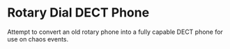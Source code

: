 # Rotary Dial DECT Phone
Attempt to convert an old rotary phone into a fully capable DECT phone for use on chaos events.
